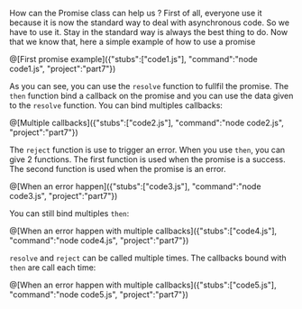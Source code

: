 How can the Promise class can help us ? First of all, everyone use it because it is now the standard way to deal with asynchronous code. So we have to use it. Stay in the standard way is always the best thing to do. Now that we know that, here a simple example of how to use a promise

@[First promise example]({"stubs":["code1.js"], "command":"node code1.js", "project":"part7"})

As you can see, you can use the `resolve` function to fullfil the promise. The `then` function bind a callback on the promise and you can use the data given to the `resolve` function. You can bind multiples callbacks:

@[Multiple callbacks]({"stubs":["code2.js"], "command":"node code2.js", "project":"part7"})

The `reject` function is use to trigger an error. When you use `then`, you can give 2 functions. The first function is used when the promise is a success. The second function is used when the promise is an error.

@[When an error happen]({"stubs":["code3.js"], "command":"node code3.js", "project":"part7"})

You can still bind multiples `then`:

@[When an error happen with multiple callbacks]({"stubs":["code4.js"], "command":"node code4.js", "project":"part7"})

`resolve` and `reject` can be called multiple times. The callbacks bound with `then` are call each time:

@[When an error happen with multiple callbacks]({"stubs":["code5.js"], "command":"node code5.js", "project":"part7"})